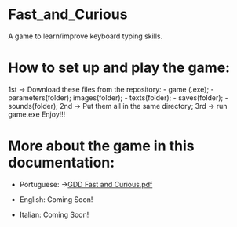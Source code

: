 # Fast_and_Curious
  A game to learn/improve keyboard typing skills.

# How to set up and play the game:
 1st -> Download these files from the repository: 
            - game (.exe); - parameters(folder); images(folder); - texts(folder);
            - saves(folder); - sounds(folder);
 2nd -> Put them all in the same directory;
 3rd -> run game.exe
 Enjoy!!!
# More about the game in this documentation:
  - Portuguese:
    ->[GDD Fast and Curious.pdf](https://github.com/RaffaeleFiorillo/Fast_and_Curious/files/6411915/GDD.Fast.and.Curious.pdf)
    
 - English:
    Coming Soon!
    
 - Italian:
    Coming Soon!

